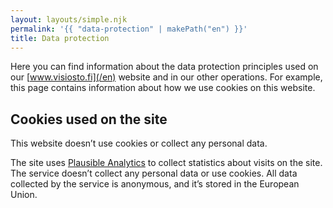 ```yaml
---
layout: layouts/simple.njk
permalink: '{{ "data-protection" | makePath("en") }}'
title: Data protection
---
```


Here you can find information about the data protection principles used on our
[www.visiosto.fi](/en) website and in our other operations. For example, this
page contains information about how we use cookies on this website.

## Cookies used on the site

This website doesn’t use cookies or collect any personal data.

The site uses [Plausible Analytics](https://plausible.io) to collect statistics
about visits on the site. The service doesn’t collect any personal data or use
cookies. All data collected by the service is anonymous, and it’s stored in the
European Union.
